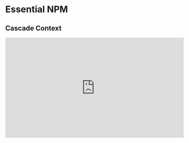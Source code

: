 <Head>
  <title>Learn React | The Context API > Cascade Context</title>
</Head>

# Essential NPM

## Cascade Context

<iframe width="560" height="315" src="https://www.youtube.com/embed/b-ueriq7qQw" frameborder="0" allow="autoplay; encrypted-media" allowfullscreen></iframe>
